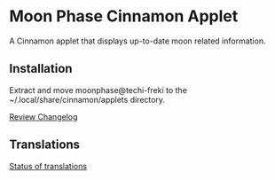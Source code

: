# Moon Phase Cinnamon Applet

A Cinnamon applet that displays up-to-date moon related information.

## Installation

Extract and move moonphase@techi-freki to the ~/.local/share/cinnamon/applets directory.

[Review Changelog](https://github.com/linuxmint/cinnamon-spices-applets/tree/master/moonphase%40techi-freki/CHANGELOG.md)

## Translations

[Status of translations](https://github.com/linuxmint/cinnamon-spices-applets/blob/translation-status-tables/.translation-tables/tables/moonphase%40techi-freki.md#)